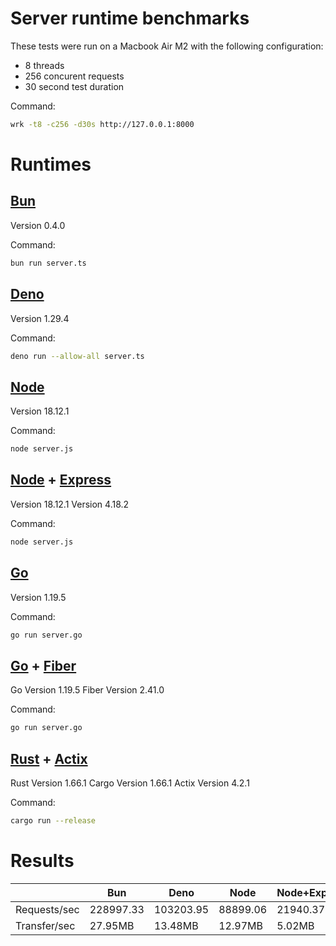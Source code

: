 # Server runtime benchmarks

These tests were run on a Macbook Air M2 with the following configuration:

- 8 threads
- 256 concurent requests
- 30 second test duration

Command:

```bash
wrk -t8 -c256 -d30s http://127.0.0.1:8000
```

# Runtimes

## [Bun](https://bun.sh/)

Version 0.4.0

Command:

```bash
bun run server.ts
```

## [Deno](https://deno.land/)

Version 1.29.4

Command:

```bash
deno run --allow-all server.ts
```

## [Node](https://nodejs.org/)

Version 18.12.1

Command:

```bash
node server.js
```

## [Node](https://nodejs.org/) + [Express](https://expressjs.com/)

Version 18.12.1
Version 4.18.2

Command:

```bash
node server.js
```

## [Go](https://go.dev/)

Version 1.19.5

Command:

```bash
go run server.go
```

## [Go](https://go.dev/) + [Fiber](https://gofiber.io/)

Go Version 1.19.5
Fiber Version 2.41.0

Command:

```bash
go run server.go
```

## [Rust](https://www.rust-lang.org/) + [Actix](https://actix.rs/)

Rust Version 1.66.1
Cargo Version 1.66.1
Actix Version 4.2.1

Command:

```bash
cargo run --release
```

# Results

|              | Bun       | Deno      | Node     | Node+Express | Go        | Go+Fiber  | Rust+Actix |
| ------------ | --------- | --------- | -------- | ------------ | --------- | --------- | ---------- |
| Requests/sec | 228997.33 | 103203.95 | 88899.06 | 21940.37     | 212955.97 | 238616.66 | 224502.10  |
| Transfer/sec | 27.95MB   | 13.48MB   | 12.97MB  | 5.02MB       | 26.20MB   | 29.36MB   | 18.84MB    |
